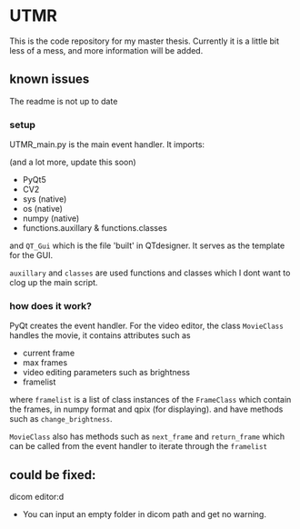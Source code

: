 # UTMR

This is the code repository for my master thesis.
Currently it is a little bit less of a mess, and more information will be added.

## known issues
The readme is not up to date


### setup
UTMR_main.py is the main event handler. It imports:

(and a lot more, update this soon)

* PyQt5
* CV2
* sys (native)
* os (native)
* numpy (native)
* functions.auxillary & functions.classes

and `QT_Gui` which is the file 'built' in QTdesigner. It serves
as the template for the GUI.

`auxillary` and `classes` are used functions and classes which I dont want
to clog up the main script. 

### how does it work?
PyQt creates the event handler. For the video editor, the class `MovieClass` handles
the movie, it contains attributes such as
* current frame
* max frames
* video editing parameters such as brightness
* framelist

where `framelist` is a list of class instances of the `FrameClass` which 
contain the frames, in numpy format and qpix (for displaying). and have methods
such as `change_brightness`.

`MovieClass` also has methods such as `next_frame` and `return_frame` which can be 
called from the event handler to iterate through the `framelist`


## could be fixed:
dicom editor:d

* You can input an empty folder in dicom path and get no warning.

